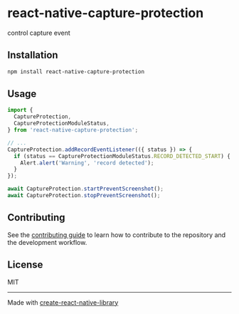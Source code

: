 # react-native-capture-protection

control capture event

## Installation

```sh
npm install react-native-capture-protection
```

## Usage

```js
import {
  CaptureProtection,
  CaptureProtectionModuleStatus,
} from 'react-native-capture-protection';

// ...
CaptureProtection.addRecordEventListener(({ status }) => {
  if (status == CaptureProtectionModuleStatus.RECORD_DETECTED_START) {
    Alert.alert('Warning', 'record detected');
  }
});

await CaptureProtection.startPreventScreenshot();
await CaptureProtection.stopPreventScreenshot();
```

## Contributing

See the [contributing guide](CONTRIBUTING.md) to learn how to contribute to the repository and the development workflow.

## License

MIT

---

Made with [create-react-native-library](https://github.com/callstack/react-native-builder-bob)
